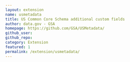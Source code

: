 ```yaml
---
layout: extension
name: usmetadata
title: US Common Core Schema additional custom fields
author: data.gov - GSA
homepage: https://github.com/GSA/USMetadata/
github_user: 
github_repo: 
category: Extension
featured: 1
permalink: /extension/usmetadata/
---
```



<Error getting README>
